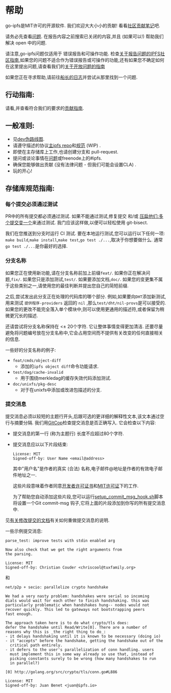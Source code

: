 # 帮助

go-ipfs是MIT许可的开源软件. 我们欢迎大大小小的贡献! 看看[社区贡献笔记](https://github.com/ipfs/community/blob/master/contributing.md)吧. 

请务必先查看[问题](https://github.com/ipfs/go-ipfs/issues). 在报告内容之前搜索已关闭的内容,并且 (如果可以!) 帮助我们解决 open 中的问题. 

请注意,go-ipfs问题仅适用于 错误报告和可操作功能. 检查[关于报告问题的IPFS社区指南](https://github.com/ipfs/community/blob/master/contributing.md#reporting-issues),如果您的问题不适合作为错误报告或可操作的功能,还有如果您不确定如何在这里提出问题,请查看我们的[关于开放问题的指南](https://github.com/ipfs/go-ipfs/blob/master/docs/github-issue-guide.md)

如果您正在寻求帮助,请前往[船长的日志](https://github.com/ipfs/go-ipfs/issues/2247)并尝试从那里找到一个问题. 

## 行动指南: 

请看,并查看符合我们的要求的[贡献指南](https://github.com/ipfs/community/blob/master/go-code-guidelines.md). 

## 一般准则: 

-   见[dev伪路线图](dev.zh.md). 
-   请遵守描述的协议[主ipfs repo](https://github.com/ipfs/ipfs)和[规范](https://github.com/ipfs/specs) (WIP) . 
-   即使在主存储库上工作,也请创建分支和 pull-request. 
-   提问或谈论事情在[问题](https://github.com/ipfs/go-ipfs/issues)或freenode上的#ipfs. 
-   确保您能够做出贡献 (没有法律问题 - 但我们可能会设置CLA) . 
-   玩的开心!

## 存储库规范指南: 

### 每个提交必须通过测试

PR中的所有提交都必须通过测试. 如果不能通过测试,修复提交 和/或 [压扁他们:多个提交变一个](https://git-scm.com/book/en/v2/Git-Tools-Rewriting-History#Squashing-Commits)来通过测试. 我门应该这样做,以便可以轻松使用 git-bisect. 

我们在您推送到分支时运行 CI 测试. 要在本地运行测试,您可以运行以下任何一项: `make build`,`make install`,`make test`,`go test ./...`,取决于你想要做什么. 通常`go test ./...`是你最好的选择. 

### 分支名称

如果您正在使用新功能,请在分支名称前加上前缀`feat/`. 如果你正在解决问题,`fix/`. 如果您只是添加测试,`test/`. 如果要添加文档,`doc/`. 如果您的变更集不属于这些类别之一,请使用您的最佳判断并提出您自己的简短前缀. 

之后,尝试发出此分支正在处理的代码库的哪个部分. 例如,如果要向`DHT`添加新测试,用来测试 `提供程序-providers` 返回的 `nil` ,那么`test/dht/nil-provs`是可以接受的. 如果您的更改不能完全落入单个模块中,则可以使用更通用的描述符,或者保留为稍微更冗长的描述. 

还请尝试将分支名称保持在 <± 20个字符. 它让整体事情变得更加清洁. 还要尽量避免将问题编号放在分支名称中,它会占用空间而不提供有关改变的任何直接相关的信息. 

一些好的分支名称的例子: 

-   `feat/cmds/object-diff`
    -   添加的`ipfs object diff`命令功能请求. 
-   `test/dag/cache-invalid`
    -   用于围绕merkledag的缓存失效代码添加测试. 
-   `doc/unixfs/pkg-desc`
    -   对于在unixfs中添加或改进包描述的分支. 

### 提交消息

提交消息必须以较短的主题行开头,后跟可选的更详细的解释性文本,该文本通过空行与摘要分隔. 我们用[GitCop](https://gitcop.com)检查提交消息是否正确写入. 它会检查以下内容: 

-   提交消息的第一行 (称为主题行) 长度不应超过80个字符. 

-   提交消息应以以下片段结束: 

        License: MIT
        Signed-off-by: User Name <email@address>

    其中"用户名"是作者的真实 (合法) 名称,电子邮件@地址是作者的有效电子邮件地址之一. 

    这些片段意味着作者同意[开发者许可证书](docs/developer-certificate-of-origin)和[MIT许可证](docs/LICENSE)下的工作. 

    为了帮助您自动添加这些片段,您可以运行[setup_commit_msg_hook.sh](https://raw.githubusercontent.com/ipfs/community/master/dev/hooks/setup_commit_msg_hook.sh)脚本将设置一个Git commit-msg 钩子,它将上面的片段添加到你写的所有提交消息中. 

见[有关修改提交的文档](https://github.com/ipfs/community/blob/master/docs/amending-commits.md)有关如何重做提交消息的说明. 

一些示例提交消息: 

    parse_test: improve tests with stdin enabled arg

    Now also check that we get the right arguments from
    the parsing.

    License: MIT
    Signed-off-by: Christian Couder <chriscool@tuxfamily.org>

和

    net/p2p + secio: parallelize crypto handshake

    We had a very nasty problem: handshakes were serial so incoming
    dials would wait for each other to finish handshaking. this was
    particularly problematic when handshakes hung-- nodes would not
    recover quickly. This led to gateways not bootstrapping peers
    fast enough.

    The approach taken here is to do what crypto/tls does:
    defer the handshake until Read/Write[0]. There are a number of
    reasons why this is _the right thing to do_:
    - it delays handshaking until it is known to be necessary (doing io)
    - it "accepts" before the handshake, getting the handshake out of the
      critical path entirely.
    - it defers to the user's parallelization of conn handling. users
      must implement this in some way already so use that, instead of
      picking constants surely to be wrong (how many handshakes to run
      in parallel?)

    [0] http://golang.org/src/crypto/tls/conn.go#L886

    License: MIT
    Signed-off-by: Juan Benet <juan@ipfs.io>
